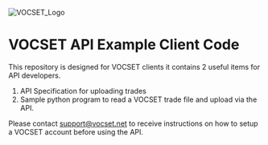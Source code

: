 ![VOCSET_Logo](https://www.vocset.net/img/logo192.png "VOCSET Logo")
# VOCSET API Example Client Code

This repository is designed for VOCSET clients it contains 2 useful items for API developers.

1. API Specification for uploading trades
2. Sample python program to read a VOCSET trade file and upload via the API.

Please contact support@vocset.net to receive instructions on how to setup a VOCSET account
before using the API.
